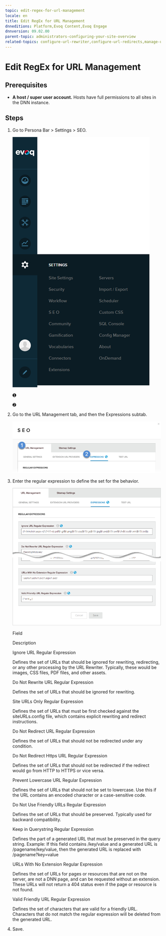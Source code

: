 ```yaml
---
topic: edit-regex-for-url-management
locale: en
title: Edit RegEx for URL Management
dnneditions: Platform,Evoq Content,Evoq Engage
dnnversion: 09.02.00
parent-topic: administrators-configuring-your-site-overview
related-topics: configure-url-rewriter,configure-url-redirects,manage-url-providers,test-url-generation
---
```


# Edit RegEx for URL Management

## Prerequisites

*   **A host / super user account.** Hosts have full permissions to all sites in the DNN instance.

## Steps

1.  Go to Persona Bar \> Settings \> SEO.
    
    ![Persona Bar > Settings > SEO](/images/scr-pbar-host-Settings-E91.png)
    
    ➊
    
    ➋
    
2.  Go to the URL Management tab, and then the Expressions subtab.
    
    ![URL Management > Expressions](/images/scr-pbtabs-host-Settings-SEO-URLManagement-Expressions-E91.png)
    
3.  Enter the regular expression to define the set for the behavior.
    
      
    
    ![URL Management > Expressions](/images/scr-SEO-URLManagement-Expressions-E91.png)
    
      
    
    Field
    
    Description
    
    Ignore URL Regular Expression
    
    Defines the set of URLs that should be ignored for rewriting, redirecting, or any other processing by the URL Rewriter. Typically, these would be images, CSS files, PDF files, and other assets.
    
    Do Not Rewrite URL Regular Expression
    
    Defines the set of URLs that should be ignored for rewriting.
    
    Site URLs Only Regular Expression
    
    Defines the set of URLs that must be first checked against the siteURLs.config file, which contains explicit rewriting and redirect instructions.
    
    Do Not Redirect URL Regular Expression
    
    Defines the set of URLs that should not be redirected under any condition.
    
    Do Not Redirect Https URL Regular Expression
    
    Defines the set of URLs that should not be redirected if the redirect would go from HTTP to HTTPS or vice versa.
    
    Prevent Lowercase URL Regular Expression
    
    Defines the set of URLs that should not be set to lowercase. Use this if the URL contains an encoded character or a case-sensitive code.
    
    Do Not Use Friendly URLs Regular Expression
    
    Defines the set of URLs that should be preserved. Typically used for backward compatibility.
    
    Keep in Querystring Regular Expression
    
    Defines the part of a generated URL that must be preserved in the query string. Example: If this field contains /key/value and a generated URL is /pagename/key/value, then the generated URL is replaced with /pagename?key=value
    
    URLs With No Extension Regular Expression
    
    Defines the set of URLs for pages or resources that are not on the server, are not a DNN page, and can be requested without an extension. These URLs will not return a 404 status even if the page or resource is not found.
    
    Valid Friendly URL Regular Expression
    
    Defines the set of characters that are valid for a friendly URL. Characters that do not match the regular expression will be deleted from the generated URL.
    
4.  Save.